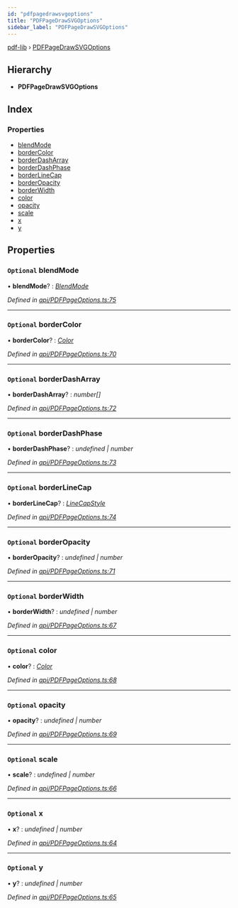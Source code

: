 ```yaml
---
id: "pdfpagedrawsvgoptions"
title: "PDFPageDrawSVGOptions"
sidebar_label: "PDFPageDrawSVGOptions"
---
```


[pdf-lib](../index.md) › [PDFPageDrawSVGOptions](pdfpagedrawsvgoptions.md)

## Hierarchy

* **PDFPageDrawSVGOptions**

## Index

### Properties

* [blendMode](pdfpagedrawsvgoptions.md#optional-blendmode)
* [borderColor](pdfpagedrawsvgoptions.md#optional-bordercolor)
* [borderDashArray](pdfpagedrawsvgoptions.md#optional-borderdasharray)
* [borderDashPhase](pdfpagedrawsvgoptions.md#optional-borderdashphase)
* [borderLineCap](pdfpagedrawsvgoptions.md#optional-borderlinecap)
* [borderOpacity](pdfpagedrawsvgoptions.md#optional-borderopacity)
* [borderWidth](pdfpagedrawsvgoptions.md#optional-borderwidth)
* [color](pdfpagedrawsvgoptions.md#optional-color)
* [opacity](pdfpagedrawsvgoptions.md#optional-opacity)
* [scale](pdfpagedrawsvgoptions.md#optional-scale)
* [x](pdfpagedrawsvgoptions.md#optional-x)
* [y](pdfpagedrawsvgoptions.md#optional-y)

## Properties

### `Optional` blendMode

• **blendMode**? : *[BlendMode](../enums/blendmode.md)*

*Defined in [api/PDFPageOptions.ts:75](https://github.com/Hopding/pdf-lib/blob/9862898/src/api/PDFPageOptions.ts#L75)*

___

### `Optional` borderColor

• **borderColor**? : *[Color](../index.md#color)*

*Defined in [api/PDFPageOptions.ts:70](https://github.com/Hopding/pdf-lib/blob/9862898/src/api/PDFPageOptions.ts#L70)*

___

### `Optional` borderDashArray

• **borderDashArray**? : *number[]*

*Defined in [api/PDFPageOptions.ts:72](https://github.com/Hopding/pdf-lib/blob/9862898/src/api/PDFPageOptions.ts#L72)*

___

### `Optional` borderDashPhase

• **borderDashPhase**? : *undefined | number*

*Defined in [api/PDFPageOptions.ts:73](https://github.com/Hopding/pdf-lib/blob/9862898/src/api/PDFPageOptions.ts#L73)*

___

### `Optional` borderLineCap

• **borderLineCap**? : *[LineCapStyle](../enums/linecapstyle.md)*

*Defined in [api/PDFPageOptions.ts:74](https://github.com/Hopding/pdf-lib/blob/9862898/src/api/PDFPageOptions.ts#L74)*

___

### `Optional` borderOpacity

• **borderOpacity**? : *undefined | number*

*Defined in [api/PDFPageOptions.ts:71](https://github.com/Hopding/pdf-lib/blob/9862898/src/api/PDFPageOptions.ts#L71)*

___

### `Optional` borderWidth

• **borderWidth**? : *undefined | number*

*Defined in [api/PDFPageOptions.ts:67](https://github.com/Hopding/pdf-lib/blob/9862898/src/api/PDFPageOptions.ts#L67)*

___

### `Optional` color

• **color**? : *[Color](../index.md#color)*

*Defined in [api/PDFPageOptions.ts:68](https://github.com/Hopding/pdf-lib/blob/9862898/src/api/PDFPageOptions.ts#L68)*

___

### `Optional` opacity

• **opacity**? : *undefined | number*

*Defined in [api/PDFPageOptions.ts:69](https://github.com/Hopding/pdf-lib/blob/9862898/src/api/PDFPageOptions.ts#L69)*

___

### `Optional` scale

• **scale**? : *undefined | number*

*Defined in [api/PDFPageOptions.ts:66](https://github.com/Hopding/pdf-lib/blob/9862898/src/api/PDFPageOptions.ts#L66)*

___

### `Optional` x

• **x**? : *undefined | number*

*Defined in [api/PDFPageOptions.ts:64](https://github.com/Hopding/pdf-lib/blob/9862898/src/api/PDFPageOptions.ts#L64)*

___

### `Optional` y

• **y**? : *undefined | number*

*Defined in [api/PDFPageOptions.ts:65](https://github.com/Hopding/pdf-lib/blob/9862898/src/api/PDFPageOptions.ts#L65)*
